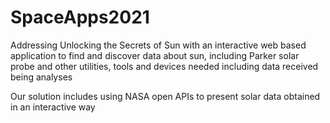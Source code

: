 # SpaceApps2021
Addressing Unlocking the Secrets of Sun with an interactive web based application to find and discover data about sun, including Parker solar probe and other utilities, tools and devices needed including data received being analyses

Our solution includes using NASA open APIs to present solar data obtained in an interactive way
